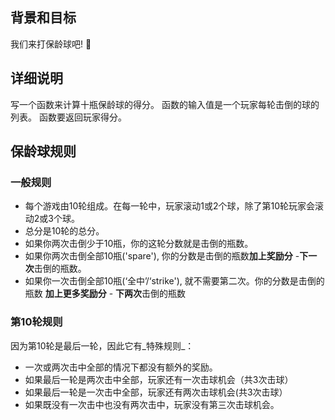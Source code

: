 ## 背景和目标

我们来打保龄球吧! 🎳

## 详细说明

写一个函数来计算十瓶保龄球的得分。
函数的输入值是一个玩家每轮击倒的球的列表。
函数要返回玩家得分。


## 保龄球规则

### 一般规则

- 每个游戏由10轮组成。在每一轮中，玩家滚动1或2个球，除了第10轮玩家会滚动2或3个球。
- 总分是10轮的总分。
- 如果你两次击倒少于10瓶，你的这轮分数就是击倒的瓶数。
- 如果你两次击倒全部10瓶('spare'), 你的分数是击倒的瓶数**加上奖励分** -**下一次**击倒的瓶数。
- 如果你一次击倒全部10瓶(‘全中’/‘strike'), 就不需要第二次。你的分数是击倒的瓶数 **加上更多奖励分** - **下两次**击倒的瓶数

### 第10轮规则

因为第10轮是最后一轮，因此它有_特殊规则_：

- 一次或两次击中全部的情况下都没有额外的奖励。
- 如果最后一轮是两次击中全部，玩家还有一次击球机会（共3次击球）
- 如果最后一轮是一次击中全部，玩家还有两次击球机会(共3次击球）
- 如果既没有一次击中也没有两次击中，玩家没有第三次击球机会。
